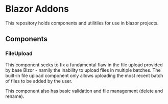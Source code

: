 
# Blazor Addons
This repository holds components and utilitiles for use in blazor projects.

## Components

### FileUpload
This component seeks to fix a fundamental flaw in the file upload provided by base Blzor - namily the inability to upload files in multiple batches. The built-in file upload component only allows uploading the most recent batch of files to be added by the user.

This component also has basic validation and file management (delete and rename).
